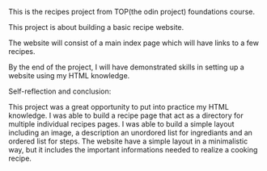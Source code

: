 This is the recipes project from TOP(the odin project) foundations course.

This project is about building a basic recipe website.

The website will consist of a main index page which will have links to a few recipes.

By the end of the project, I will have demonstrated skills in setting up a website using my HTML knowledge.


Self-reflection and conclusion:

This project was a great opportunity to put into practice my HTML knowledge.
I was able to build a recipe page that act as a directory for multiple individual recipes pages.
I was able to build a simple layout including an image, a description an unordored list for ingrediants and an ordered list for steps.
The website have a simple layout in a minimalistic way, but it includes the important informations needed to realize a cooking recipe.